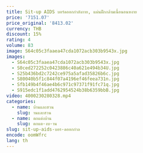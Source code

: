 ```yaml
---
title: Sit-up AIDS บอร์ดออกกำลังกาย, แผ่นฝึกกล้ามเนื้อนอนหงาย
price: '7151.07'
price_original: '8413.02'
currency: THB
discount: 15%
rating: 4
volume: 83
image: S64c05c3faaea47cda1072acb303b9543x.jpg
images:
  - S64c05c3faaea47cda1072acb303b9543x.jpg
  - S0ced272252c0423886c40a621e494b34U.jpg
  - S25b436bd2c7242ce975a5afad35826b6c.jpg
  - S80040b5f1c844f07a4196ef46feea731n.jpg
  - Sfb149b4f46ae4b6c971c97371f91fc71q.jpg
  - S915edc1f1add4762954524b38b6359bbB.jpg
video: 4000230280328.mp4
categories:
  - name: บ้านและสวน
    slug: านและสวน
  - name: ตกแต่งบ้าน
    slug: ตกแต-งบ-าน
slug: sit-up-aids-บอร-ดออกกำล
encode: oomWfrc
lang: th
---
```

  